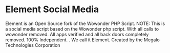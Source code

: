 # Element Social Media
 Element is an Open Source fork of the Wowonder PHP Script.  NOTE: This is a social media script based on the Wowonder php script. With all calls to wowonder removed. All apps verified and all back doors completely removed. 100% Independent. .  We call it Element. Created by the Megalo Technologies Corporation
